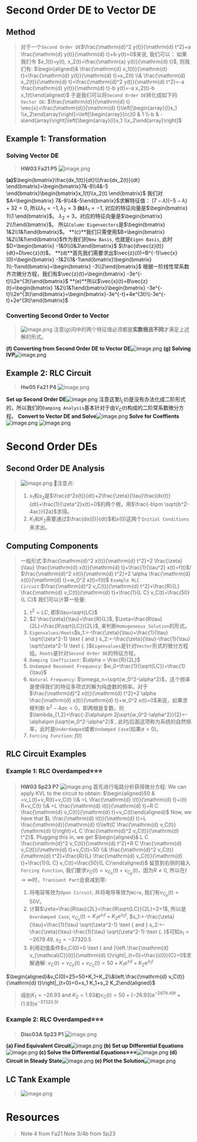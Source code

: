 # Second Order DE to Vector DE
## Method
> 对于一个`Second Order DE`$\frac{\mathrm{d}^2 y(t)}{\mathrm{d} t^2}+a \frac{\mathrm{d} y(t)}{\mathrm{d} t}+b y(t)=0$来说, 我们可以：
> 如果我们令 $x_1(t)=y(t), x_2(t)=\frac{\mathrm{a} y(t)}{\mathrm{d} t}$, 则我们有:
> $\begin{aligned}& \frac{\mathrm{d} x_1(t)}{\mathrm{d} t}=\frac{\mathrm{d} y(t)}{\mathrm{d} t}=x_2(t) \\& \frac{\mathrm{d} x_2(t)}{\mathrm{d} t}=\frac{\mathrm{d}^2 y(t)}{\mathrm{d} t^2}=-a \frac{\mathrm{d} y(t)}{\mathrm{d} t}-b y(t)=-a x_2(t)-b x_1(t)\end{aligned}$
> 于是我们可以将`Second Order DE`转化成如下的`Vector DE`:
> $\frac{\mathrm{d}}{\mathrm{d} t} \vec{x}=\frac{\mathrm{d}}{\mathrm{d} t}\left[\begin{array}{l}x_1 \\x_2\end{array}\right]=\left[\begin{array}{cc}0 & 1 \\-b & -a\end{array}\right]\left[\begin{array}{l}x_1 \\x_2\end{array}\right]$


## Example 1: Transformation
### Solving Vector DE
> **HW03 Fa21 P5**
> ![image.png](High_Order_DEs.assets/dad2daadbc9219a34c1b3e91663373d9_MD5.png)

**(a)**$\begin{bmatrix}\frac{dx_1(t)}{dt}\\\frac{dx_2(t)}{dt} \end{bmatrix}=\begin{bmatrix}7&-8\\4&-5 \end{bmatrix}\begin{bmatrix}x_1(t)\\x_2(t) \end{bmatrix}$
我们对$A=\begin{bmatrix} 7&-8\\4&-5\end{bmatrix}$求解特征值：
$(7-\lambda)(-5-\lambda)+32=0$, 所以$\lambda_1=-1,\lambda_2=3$
**(b)**$\lambda_1=-1$, 对应的特征向量是$\begin{bmatrix} 1\\1  \end{bmatrix}$。
$\lambda_2 = 3$，对应的特征向量是$\begin{bmatrix} 2\\1\end{bmatrix}$。
所以`Column Eigenvectors`是$\begin{bmatrix} 1&2\\1&1\end{bmatrix}$。
**(c)**我们只需使用$B=\begin{bmatrix} 1&2\\1&1\end{bmatrix}$作为我们的`New Basis`, 也就是`Eigen Basis`, 此时$D=\begin{bmatrix} -1&0\\0&3\end{bmatrix}$
$\frac{d\vec{z}(t)}{dt}=D\vec{z}(t)$。
**(d)**首先我们需要求出$\vec{z}(0)=B^{-1}\vec{x}(0)=\begin{bmatrix} -1&2\\1&-1\end{bmatrix}\begin{bmatrix} 1\\-1\end{bmatrix}=\begin{bmatrix} -3\\2\end{bmatrix}$
根据一阶线性常系数齐次微分方程，我们有$\vec{z}(t)=\begin{bmatrix} -3e^{-t}\\2e^{3t}\end{bmatrix}$
**(e)**所以$\vec{x}(t)=B\vec{z}(t)=\begin{bmatrix} 1&2\\1&1\end{bmatrix}\begin{bmatrix} -3e^{-t}\\2e^{3t}\end{bmatrix}=\begin{bmatrix}-3e^{-t}+4e^{3t}\\-3e^{-t}+2e^{3t}\end{bmatrix}$

### Converting Second Order to Vector
> ![image.png](High_Order_DEs.assets/9adc84fab45647e8131fdd629a266bc5_MD5.png)
> 注意$(g)$问中的两个特征值必须都是**实数根且不同**才满足上述解的形式。

**(f) Converting from Second Order DE to Vector DE**![image.png](High_Order_DEs.assets/a24be485366d2a1b8d0f3d5fc8681378_MD5.png)
**(g) Solving IVP**![image.png](High_Order_DEs.assets/c3863f13af28244a123b209f6a2ab71d_MD5.png)


## Example 2: RLC Circuit
> **Hw05 Fa21 P4**
> ![image.png](High_Order_DEs.assets/858a0c62486f475e99a2b6484519c873_MD5.png)

**Set up Second Order DE**![image.png](High_Order_DEs.assets/c01f27e4dcc4011c84a1c85328bdd8e5_MD5.png)
注意这里$I_L(t)$是没有办法化成二阶形式的，所以我们的`Damping Analysis`基本针对于由$V_C(t)$构成的二阶常系数微分方程。
**Convert to Vector DE and Solve**![image.png](High_Order_DEs.assets/af692f865a2d197bfe0eb7faf896a187_MD5.png)
**Solve for Coeffients**![image.png](High_Order_DEs.assets/51eb7d39c4c5d28f67fabb5cc117553b_MD5.png)
![image.png](High_Order_DEs.assets/8600cbbac9a132f67745033cbaeb812c_MD5.png)


# Second Order DEs
## Second Order DE Analysis
> ![image.png](High_Order_DEs.assets/d2245a8c71c3a57de8de2e9e8d95bfa3_MD5.png)
> 🔔注意点:
> 1. $s_1$和$s_2$是$\frac{d^2x(t)}{dt}+2\frac{\zeta}{\tau}\frac{dx(t)}{dt}+\frac{1}{\zeta^2}x(t)=0$的两个根，用$\frac{-b\pm \sqrt{b^2-4ac}}{2a}$求得。
> 2. $K_1$和$K_2$需要通过$\frac{dx(0)}{dt}$和$x(0)$这两个`Initial Conditions`来求出。


## Computing Components
> 一般形式:$\frac{\mathrm{d}^2 x(t)}{\mathrm{d} t^2}+2 \frac{\zeta}{\tau} \frac{\mathrm{d} x(t)}{\mathrm{d} t}+\frac{1}{\tau^2} x(t)=f(t)$/ $\frac{\mathrm{d}^2 x(t)}{\mathrm{d} t^2}+2 \alpha \frac{\mathrm{d} x(t)}{\mathrm{d} t}+w_0^2 x(t)=f(t)$
> `Example RLC Circuit`:$\frac{\mathrm{d}^2 v_C(t)}{\mathrm{d} t^2}+\frac{R}{L} \frac{\mathrm{d} v_C(t)}{\mathrm{d} t}+\frac{1}{L C} v_C(t)=\frac{50}{L C}$
> 我们可以计算一些量:
> 1. $\tau^2=LC$, 即$\tau=\sqrt{LC}$
> 2. $2 \frac{\zeta}{\tau}=\frac{R}{L}$, $\zeta=\frac{R\tau}{2L}=\frac{R\sqrt{LC}}{2L}$, 来判断`Homogeneous Solution`的形式。
> 3. `Eigenvalues/Roots`$s_1:=-\frac{\zeta}{\tau}+\frac{1}{\tau} \sqrt{\zeta^2-1} \text { and } s_2:=-\frac{\zeta}{\tau}-\frac{1}{\tau} \sqrt{\zeta^2-1} \text {. }$`Eigenvalues`是针对`Vector`形式的微分方程组。`Roots`是针对`Second Order DE`的特征方程。
> 4. `Damping Coefficient`: $\alpha = \frac{R}{2L}$
> 5. `Undamped Resonant Frequency`: $w_0=\frac{1}{\sqrt{LC}}=\frac{1}{\tau}$
> 6. `Natural Frequency`: $\omega_n=\sqrt{w_0^2-\alpha^2}$，这个频率是使得我们的特征多项式的解为纯虚数的频率。对于$\frac{\mathrm{d}^2 x(t)}{\mathrm{d} t^2}+2 \alpha \frac{\mathrm{d} x(t)}{\mathrm{d} t}+w_0^2 x(t)=0$来说，如果求根判断   $b^2-4ac<0$，即两根是复数，则$\lambda_{1,2}=\frac{-2\alpha\pm 2j\sqrt{w_0^2-\alpha^2}}{2}=-\alpha\pm j\sqrt{w_0^2-\alpha^2}$ , 此时$j$后面这项称为系统的自然频率，此时是`Underdamped`或者`Undamped Case`(如果$\alpha=0$)。
> 7. `Forcing Function`: $f(t)$



## RLC Circuit Examples
### Example 1: RLC Overdamped⭐⭐⭐
> **HW03 Sp23 P7**
> ![image.png](High_Order_DEs.assets/d88ef54af0ae2e57f165e57c13b068f0_MD5.png)
> 首先进行电路分析获得微分方程:
> We can apply KVL to the circuit to obtain:
> $\begin{aligned}50 & =v_L(t)+v_R(t)+v_C(t) \\& =L \frac{\mathrm{d} i(t)}{\mathrm{d} t}+i(t) R+v_C(t) \\& =L \frac{\mathrm{d} i(t)}{\mathrm{d} t}+R C \frac{\mathrm{d} v_C(t)}{\mathrm{d} t}+v_C(t)\end{aligned}$
> Now, we have that $L \frac{\mathrm{d} i(t)}{\mathrm{d} t}=L \frac{\mathrm{d}}{\mathrm{d} t}\left(C \frac{\mathrm{d} v_C(t)}{\mathrm{d} t}\right)=L C \frac{\mathrm{d}^2 v_C(t)}{\mathrm{d} t^2}$. Plugging this in, we get
> $\begin{aligned}& L C \frac{\mathrm{d}^2 v_C(t)}{\mathrm{d} t^2}+R C \frac{\mathrm{d} v_C(t)}{\mathrm{d} t}+v_C(t)=50 \\& \frac{\mathrm{d}^2 v_C(t)}{\mathrm{d} t^2}+\frac{R}{L} \frac{\mathrm{d} v_C(t)}{\mathrm{d} t}+\frac{1}{L C} v_C(t)=\frac{50}{L C}\end{aligned}$
> 留意到右侧的输入`Forcing Function`, 我们要求$v_C(t)=v_{C_h}(t)+v_{C_p}(t)$，因为$R\neq 0$, 所以在$t\to \infty$时，`Transient Part`会衰减到零:
> 1. 将电容等效为`Open Circuit`, 并将电导等效为`Wire`, 我们有$v_{C_p}(t)=50V$。
> 2. 计算$\zeta=\frac{R\tau}{2L}=\frac{R\sqrt{LC}}{2L}=2>1$, 所以是`Overdamped Case`, $v_{C_h}(t)=K_1e^{s_1t}+K_2e^{s_2t}$, $s_1:=-\frac{\zeta}{\tau}+\frac{1}{\tau} \sqrt{\zeta^2-1} \text { and } s_2:=-\frac{\zeta}{\tau}-\frac{1}{\tau} \sqrt{\zeta^2-1} \text {. }$可知$s_1=-2679.49$, $s_2=-37320.5$
> 3. 利用初值条件$v_C(0)=0 \text { and }\left.\frac{\mathrm{d} v_{\mathcal{C}}(t)}{\mathrm{d} t}\right|_{t=0}=\frac{i(0)}{C}=0$求解通解: $v_C(t)=v_{C_P}(t)+v_{C_C}(t)=50+K_1 \mathrm{e}^{s_1 t}+K_2 \mathrm{e}^{s_2 t}$
> 
 $\begin{aligned}&v_C(0)=25=50+K_1+K_2\\&\left.\frac{\mathrm{d} v_C(t)}{\mathrm{d} t}\right|_{t=0}=0=s_1 K_1+s_2 K_2\end{aligned}$
> 得到$K_1=-26.93 \text { and } K_2=1.93$和$v_C(t)=50+(-26.93) \mathrm{e}^{-2679.49 t}+(1.93) \mathrm{e}^{-37320.5 t}$



### Example 2: RLC Overdamped⭐⭐⭐
> **Disc03A Sp23 P1**
> ![image.png](High_Order_DEs.assets/306063f94d719d48d31e0638b6c86374_MD5.png)

**(a) Find Equivalent Circuit**![image.png](High_Order_DEs.assets/b5b4293cc4d35b4e1b0e692cc37a2ca1_MD5.png)
**(b) Set up Differential Equations**![image.png](High_Order_DEs.assets/6aaa03722a4465a6f5f61d2945c7bbee_MD5.png)
**(c) Solve the Differential Equations⭐⭐⭐**![image.png](High_Order_DEs.assets/e4f9c85138457f901acf751f4c81e792_MD5.png)
**(d) Circuit in Steady State**![image.png](High_Order_DEs.assets/538863fea7535b197c0ee5d3f85a59ed_MD5.png)
**(e) Plot the Solution**![image.png](High_Order_DEs.assets/9937ea010ef691d7753cc9c0ed59632e_MD5.png)


## LC Tank Example
> ![image.png](High_Order_DEs.assets/7315ae30ce143d61b60111aeb9a46adc_MD5.png)


# Resources
> Note 4 from Fa21
> Note 3/4b from Sp23

